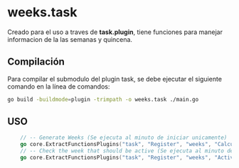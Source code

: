 # weeks.task
Creado para el uso a traves de **task.plugin**, tiene funciones para manejar informacion de la las semanas y quincena.  

## Compilación

Para compilar el submodulo del plugin task, se debe ejecutar el siguiente comando en la línea de comandos:

```sh
go build -buildmode=plugin -trimpath -o weeks.task ./main.go
```

## USO

```go
    // -- Generate Weeks (Se ejecuta al minuto de iniciar unicamente)
	go core.ExtractFunctionsPlugins("task", "Register", "weeks", "CalculateWeeksAndFortnights", true, "1m", "0")
	// -- Check the week that should be active (Se ejecuta al minuto de iniciar y luego cada 1h)
	go core.ExtractFunctionsPlugins("task", "Register", "weeks", "ActiveWeek", true, "1m", "1h")
```